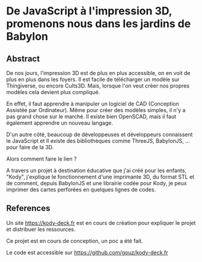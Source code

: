 # De JavaScript à l'impression 3D, promenons nous dans les jardins de Babylon

## Abstract

De nos jours, l'impression 3D est de plus en plus accessible, on en voit de plus en plus dans les foyers. Il est facile de télécharger un modèle sur Thingiverse, ou encore Cults3D. Mais, lorsque l'on veut créer nos propres modèles cela devient plus compliqué.

En effet, il faut apprendre à manipuler un logiciel de CAD (Conception Assistée par Ordinateur). Même pour créer des modèles simples, il n'y a pas grand chose sur le marché. Il existe bien OpenSCAD, mais il faut également apprendre un nouveau langage.

D'un autre côté, beaucoup de développeuses et développeurs connaissent le JavaScript et Il existe des bibliothèques comme ThreeJS, BabylonJS, ... pour faire de la 3D.

Alors comment faire le lien ?

A travers un projet à destination éducative que j'ai créé pour les enfants, "Kody", j'explique le fonctionnement d'une imprimante 3D, du format STL et de comment, depuis BabylonJS et une librairie codée pour Kody, je peux imprimer des cartes perforées en quelques lignes de codes.

## References

Un site https://kody-deck.fr est en cours de création pour expliquer le projet et distribuer les ressources.

Ce projet est en cours de conception, un poc a été fait.

Le code est accessible sur https://github.com/gouz/kody-deck.fr
